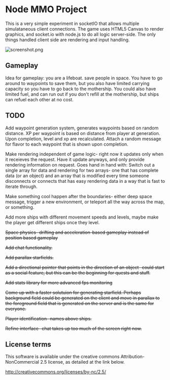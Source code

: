 Node MMO Project
================

This is a very simple experiment in socketIO that allows multiple simulataneous client connections. The game uses HTML5 Canvas to render graphics, and socket.io with node.js to do all logic server-side. The only things handled client side are rendering and input handling.

![screenshot.png](https://github.com/swiecki/node-mmo/raw/master/screenshot.png "Screenshot")

Gameplay
--------

Idea for gameplay: you are a lifeboat. save people in space. You have to go around to waypoints to save them, but you also have limited carrying capacity so you have to go back to the mothership. You could also have limited fuel, and can run out if you don't refill at the mothership, but ships can refuel each other at no cost.

TODO
----

Add waypoint generation system, generates waypoints based on random distance. XP per waypoint is based on distance from player at generation. Upon completion, level and xp are recalculated. Attach a random message for flavor to each waypoint that is shown upon completion.

Make rendering independent of game logic- right now it updates only when it receieves the request. Have it update anyways, and only provide rendering information on request. Goes hand in hand with: Switch out a single array for data and rendering for two arrays- one that has complete data (or an object) and an array that is modified every time someone disconnects or connects that has easy rendering data in a way that is fast to iterate through.

Make something cool happen after the boundaries- either deep space message, trigger a new environment, or teleport all the way across the map, or something.

Add more ships with different movement speeds and levels, maybe make the player get different ships once they level.



~~Space physics- drifting and acceleration-based gameplay instead of position based gameplay~~

~~Add chat functionality.~~

~~Add parallax starfields.~~

~~Add a directional pointer that points in the direction of an object- could start as a social feature, but this can be the beginning for quests and stuff.~~

~~Add stats library for more advanced fps monitoring~~

~~Come up with a faster solutuion for generating starfield. Perhaps background field could be generated on the client and move in parallax to the foreground field that is generated on the server and is the same for everyone.~~

~~Player identification- names above ships.~~

~~Refine interface- chat takes up too much of the screen right now.~~

License terms
-------------

This software is available under the creative commons Attribution-NonCommercial 2.5 license, as detailed at the link below.

http://creativecommons.org/licenses/by-nc/2.5/